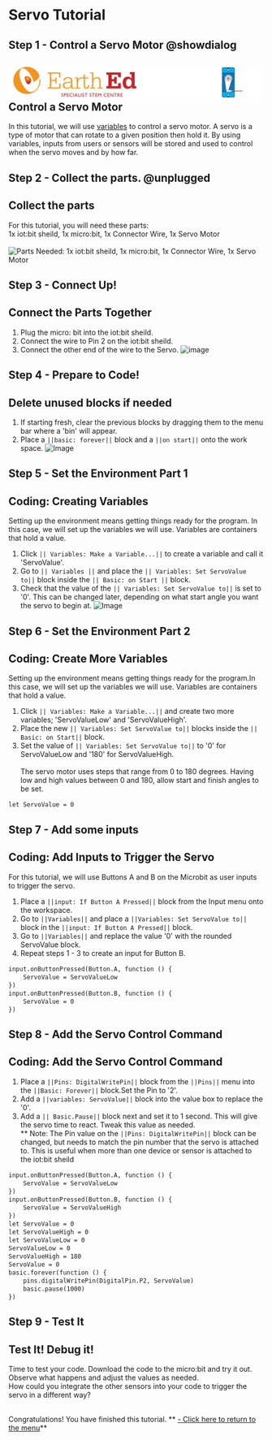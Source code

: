 # Servo Tutorial
<!---------------------------------------------------------------
----------------------- SERVO TUTORIAL----------Complete---------
----------------------------------------------------------------->


## Step 1 - Control a Servo Motor @showdialog

![](https://raw.githubusercontent.com/EarthEdSTEM/earthed-iot-programs-tutorials/master/Images/T_Servo/Servo_Banner.gif)
Control a Servo Motor
---------------------------------

In this tutorial, we will use [variables](https://launchschool.com/books/ruby/read/variables) to control a servo motor. A servo is a type of motor that can rotate to a given position then hold it. 
By using variables, inputs from users or sensors will be stored and used to control when the servo moves and by how far.

## Step 2 - Collect the parts. @unplugged
Collect the parts
-----------------
For this tutorial, you will need these parts: <br>
1x iot:bit sheild, 1x micro:bit, 1x Connector Wire, 1x Servo Motor <br><br>
![Parts Needed: 1x iot:bit sheild, 1x micro:bit, 1x Connector Wire, 1x Servo Motor](https://raw.githubusercontent.com/EarthEdSTEM/earthed-iot-programs-tutorials/master/Images/T_Servo/IoT_Servo_Parts_List.png)
<br>

## Step 3 - Connect Up!
Connect the Parts Together
--------------------------
1. Plug the micro: bit into the iot:bit sheild.
2. Connect the wire to Pin 2 on the iot:bit sheild.
3. Connect the other end of the wire to the Servo.
![image](https://raw.githubusercontent.com/EarthEdSTEM/earthed-iot-programs-tutorials/master/Images/T_Servo/IoT_Servo_Connections.png)

## Step 4 - Prepare to Code!
Delete unused blocks if needed
------------------------------
1. If starting fresh, clear the previous blocks by dragging them to the menu bar where a 'bin' will appear.
2. Place a ``||basic: forever||`` block and a ``||on start||`` onto the work space.
![Image](https://raw.githubusercontent.com/EarthEdSTEM/earthed-iot-programs-tutorials/master/Images/General/Delete_blocks.png)

## Step 5 - Set the Environment Part 1
Coding: Creating Variables
--------------------------
Setting up the environment means getting things ready for the program. In this case, we will set up the variables we will use. Variables are containers that hold a value.
1. Click ``|| Variables: Make a Variable...||`` to create a variable and call it 'ServoValue'.
2. Go to ``|| Variables ||`` and place the ``|| Variables: Set ServoValue to||`` block inside the ``|| Basic: on Start ||`` block.
3. Check that the value of the ``|| Variables: Set ServoValue to||`` is set to '0'. This can be changed later, depending on what start angle you want the servo to begin at.
![Image](https://raw.githubusercontent.com/EarthEdSTEM/earthed-iot-programs-tutorials/master/Images/T_Servo/IoT_Servo_Create_Variable.png)

## Step 6 - Set the Environment Part 2
Coding: Create More Variables
-----------------------------
Setting up the environment means getting things ready for the program.In this case, we will set up the variables we will use. Variables are containers that hold a value.
1. Click ``|| Variables: Make a Variable...||`` and create two more variables; 'ServoValueLow' and 'ServoValueHigh'.
2. Place the new ``|| Variables: Set ServoValue to||`` blocks inside the ``|| Basic: on Start||`` block.
3. Set the value of ``|| Variables: Set ServoValue to||`` to '0' for ServoValueLow and '180' for ServoValueHigh.<br><br>
The servo motor uses steps that range from 0 to 180 degrees. Having low and high values between 0 and 180, allow start and finish angles to be set. 
```blocks
let ServoValue = 0
```

## Step 7 - Add some inputs
Coding: Add Inputs to Trigger the Servo
---------------------------------------
For this tutorial, we will use Buttons A and B on the Microbit as user inputs to trigger the servo.
1. Place a ``||input: If Button A Pressed||`` block from the Input menu onto the workspace.
2. Go to ``||Variables||`` and place a ``||Variables: Set ServoValue to||`` block in the ``||input: If Button A Pressed||`` block.
3. Go to ``||Variables||`` and replace the value '0' with the rounded ServoValue block.
4. Repeat steps 1 - 3 to create an input for Button B.

```blocks
input.onButtonPressed(Button.A, function () {
    ServoValue = ServoValueLow
})
input.onButtonPressed(Button.B, function () {
    ServoValue = 0
})
```

## Step 8 - Add the Servo Control Command
Coding: Add the Servo Control Command
-------------------------------------
1. Place a ``||Pins: DigitalWritePin||`` block from the ``||Pins||`` menu into the ``||Basic: Forever||`` block.Set the Pin to '2'.
2. Add a ``||variables: ServoValue||`` block into the value box to replace the '0'.
3. Add a ``|| Basic.Pause||`` block next and set it to 1 second. This will give the servo time to react. Tweak this value as needed.<br>
** Note: The Pin value on the ``||Pins: DigitalWritePin||`` block can be changed, but needs to match the pin number that the servo is attached to. This is useful when more than one device or sensor is attached to the iot:bit sheild<br>

```blocks
input.onButtonPressed(Button.A, function () {
    ServoValue = ServoValueLow
})
input.onButtonPressed(Button.B, function () {
    ServoValue = ServoValueHigh
})
let ServoValue = 0
let ServoValueHigh = 0
let ServoValueLow = 0
ServoValueLow = 0
ServoValueHigh = 180
ServoValue = 0
basic.forever(function () {
    pins.digitalWritePin(DigitalPin.P2, ServoValue)
    basic.pause(1000)
})
```

## Step 9 - Test It
Test It! Debug it!
------------------
Time to test your code. Download the code to the micro:bit and try it out. Observe what happens and adjust the values as needed.<br>
How could you integrate the other sensors into your code to trigger the servo in a different way?<br><br>


Congratulations! You have finished this tutorial.
** [- Click here to return to the menu](https://sites.google.com/earthed.vic.edu.au/tutorial-iot/home)**<br>


<script src="https://makecode.com/gh-pages-embed.js" > </script><script>makeCodeRender("{{ site.makecode.home_url }}", "{{ site.github.owner_name }}/{ { site.github.repository_name } } ");</script>

